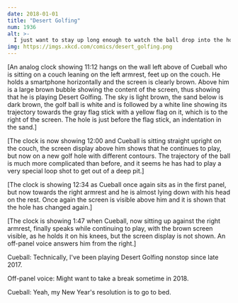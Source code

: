```yaml
---
date: 2018-01-01
title: "Desert Golfing"
num: 1936
alt: >-
  I just want to stay up long enough to watch the ball drop into the hole number 2018.
img: https://imgs.xkcd.com/comics/desert_golfing.png
---
```

[An analog clock showing 11:12 hangs on the wall left above of Cueball who is sitting on a couch leaning on the left armrest, feet up on the couch. He holds a smartphone horizontally and the screen is clearly brown. Above him is a large brown bubble showing the content of the screen, thus showing that he is playing Desert Golfing. The sky is light brown, the sand below is dark brown, the golf ball is white and is followed by a white line showing its trajectory towards the gray flag stick with a yellow flag on it, which is to the right of the screen. The hole is just before the flag stick, an indentation in the sand.]

[The clock is now showing 12:00 and Cueball is sitting straight upright on the couch, the screen display above him shows that he continues to play, but now on a new golf hole with different contours. The trajectory of the ball is much more complicated than before, and it seems he has had to play a very special loop shot to get out of a deep pit.]

[The clock is showing 12:34 as Cueball once again sits as in the first panel, but now towards the right armrest and he is almost lying down with his head on the rest. Once again the screen is visible above him and it is shown that the hole has changed again.]

[The clock is showing 1:47 when Cueball, now sitting up against the right armrest, finally speaks while continuing to play, with the brown screen visible, as he holds it on his knees, but the screen display is not shown. An off-panel voice answers him from the right.]

Cueball: Technically, I've been playing Desert Golfing nonstop since late 2017.

Off-panel voice: Might want to take a break sometime in 2018.

Cueball: Yeah, my New Year's resolution is to go to bed.
